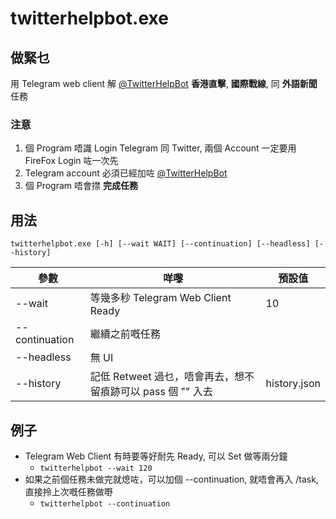 # twitterhelpbot.exe

## 做緊乜
用 Telegram web client 解 [@TwitterHelpBot](https://t.me/TwitterHelpBot) **香港直擊**, **國際戰線**, 同 **外語新聞** 任務

### 注意
1. 個 Program 唔識 Login Telegram 同 Twitter, 兩個 Account 一定要用 FireFox Login 咗一次先
1. Telegram account 必須已經加咗 [@TwitterHelpBot](https://t.me/TwitterHelpBot)
1. 個 Program 唔會㩒 **完成任務**

## 用法
```
twitterhelpbot.exe [-h] [--wait WAIT] [--continuation] [--headless] [--history]
```
| 參數        | 咩嚟                               | 預設值 |
|-------------|-----------------------------------|--------|
| --wait | 等幾多秒 Telegram Web Client Ready | 10    |
| --continuation | 繼續之前嘅任務 | |
| --headless | 無 UI |     |
| --history | 記低 Retweet 過乜，唔會再去，想不留㾗跡可以 pass 個 "" 入去 | history.json |

>

## 例子
* Telegram Web Client 有時要等好耐先 Ready, 可以 Set 做等兩分鐘
    * `twitterhelpbot --wait 120`
* 如果之前個任務未做完就熄咗，可以加個 --continuation, 就唔會再入 /task, 直接拎上次嘅任務做嘢
    * `twitterhelpbot --continuation`
